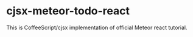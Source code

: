 # cjsx-meteor-todo-react
This is CoffeeScript/cjsx implementation of official Meteor react tutorial.
